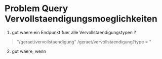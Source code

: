 Problem Query Vervollstaendigungsmoeglichkeiten
===============================================

1. gut waere ein Endpunkt fuer alle Vervollstaendigungstypen ?
> "/geraet/vervollstaendigung"
/geraet/vervollstaendigung?type = "


2. gut waere, wenn 